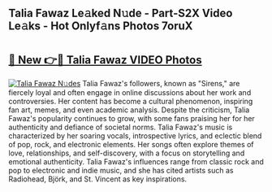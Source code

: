 ## Talia Fawaz Le𝚊ked N𝚞de - Part-S2X Video Le𝚊ks - Hot Onlyf𝚊ns Photos 7oruX

# <h2><a href="http://ac51877.deff.icu/?id=Talia+Fawaz">🔗 New 👉🔴 Talia Fawaz VIDEO Photos</a></h2>

[![Talia Fawaz N𝚞des](https://i.imgur.com/rIISA9y.gif)](http://ac51877.deff.icu/?id=Talia+Fawaz)
Talia Fawaz's followers, known as "Sirens," are fiercely loyal and often engage in online discussions about her work and controversies. Her content has become a cultural phenomenon, inspiring fan art, memes, and even academic analysis. Despite the criticism, Talia Fawaz's popularity continues to grow, with some fans praising her for her authenticity and defiance of societal norms. Talia Fawaz's music is characterized by her soaring vocals, introspective lyrics, and eclectic blend of pop, rock, and electronic elements. Her songs often explore themes of love, relationships, and self-discovery, with a focus on storytelling and emotional authenticity. Talia Fawaz's influences range from classic rock and pop to electronic and indie music, and she has cited artists such as Radiohead, Björk, and St. Vincent as key inspirations.
